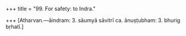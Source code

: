 +++
title = "99. For safety: to Indra."

+++
[Atharvan.—āindram: 3. sāumyā sāvitrī ca. ānuṣṭubham: 3. bhurig bṛhatī.]
